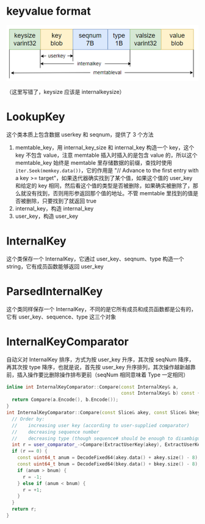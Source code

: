 # keyvalue format

![](./img/keyvalformat.png)

（这里写错了，keysize 应该是 internalkeysize）

# LookupKey

这个类本质上包含数据 userkey 和 seqnum，提供了 3 个方法

1. memtable_key，用 internal_key_size 和 internal_key 构造一个 key，这个 key 不包含 value，注意 memtable 插入时插入的是包含 value 的，所以这个 memtable_key 始终是 memtable 里存储数据的前缀，查找时使用 `iter.Seek(memkey.data())`，它的作用是 "// Advance to the first entry with a key >= target"，如果迭代器确实找到了某个值，如果这个值的 user_key 和给定的 key 相同，然后看这个值的类型是否被删除，如果确实被删除了，那么就没有找到，否则用形参返回那个值的地址。不管 memtable 里找到的值是否被删除，只要找到了就返回 true
2. internal_key，构造 internal_key
3. user_key，构造 user_key


# InternalKey

这个类保存一个 InternalKey，它通过 user_key、seqnum、type 构造一个 string，它有成员函数能够返回 user_key

# ParsedInternalKey

这个类同样保存一个 InternalKey，不同的是它所有成员和成员函数都是公有的，它有 user_key、sequence、type 这三个对象


# InternalKeyComparator

自动义对 InternalKey 排序，方式为按 user_key 升序，其次按 seqNum 降序，再其次按 type 降序，也就是说，首先按 user_key 升序排列，其次操作越新越靠前，插入操作要比删除操作排布更前（seqNum 相同意味着 Type 一定相同）

```cpp
inline int InternalKeyComparator::Compare(const InternalKey& a,
                                          const InternalKey& b) const {
  return Compare(a.Encode(), b.Encode());
}
int InternalKeyComparator::Compare(const Slice& akey, const Slice& bkey) const {
  // Order by:
  //    increasing user key (according to user-supplied comparator)
  //    decreasing sequence number
  //    decreasing type (though sequence# should be enough to disambiguate)
  int r = user_comparator_->Compare(ExtractUserKey(akey), ExtractUserKey(bkey));
  if (r == 0) {
    const uint64_t anum = DecodeFixed64(akey.data() + akey.size() - 8);
    const uint64_t bnum = DecodeFixed64(bkey.data() + bkey.size() - 8);
    if (anum > bnum) {
      r = -1;
    } else if (anum < bnum) {
      r = +1;
    }
  }
  return r;
}
```